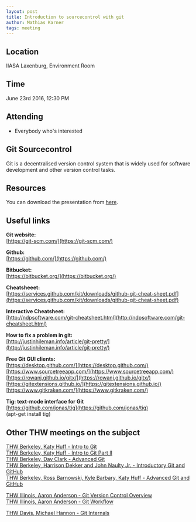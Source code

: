 ```yaml
---
layout: post
title: Introduction to sourcecontrol with git
author: Mathias Karner
tags: meeting 
---
```


## Location

IIASA Laxenburg, Environment Room

## Time

June 23rd 2016, 12:30 PM

## Attending

- Everybody who's interested


## Git Sourcecontrol

Git is a decentralised version control system that is widely used for software development and other version control tasks.

## Resources

You can download the presentation from [here](https://drive.google.com/file/d/0B5TVk95JbBESTHBmTnNnWXIydzQ/view?usp=sharing).


## Useful links
**Git website:**<br>
[https://git-scm.com/](https://git-scm.com/)

**Github:**<br>
[https://github.com/](https://github.com/)

**Bitbucket:**<br>
[https://bitbucket.org/](https://bitbucket.org/)

**Cheatsheeet:**<br>
[https://services.github.com/kit/downloads/github-git-cheat-sheet.pdf](https://services.github.com/kit/downloads/github-git-cheat-sheet.pdf)

**Interactive Cheatsheet:**<br>
[http://ndpsoftware.com/git-cheatsheet.html](http://ndpsoftware.com/git-cheatsheet.html)

**How to fix a problem in git:**<br>
[http://justinhileman.info/article/git-pretty/](http://justinhileman.info/article/git-pretty/)


**Free Git GUI clients:**<br>
[https://desktop.github.com/](https://desktop.github.com/)<br>
[https://www.sourcetreeapp.com/](https://www.sourcetreeapp.com/)<br>
[https://rowanj.github.io/gitx/](https://rowanj.github.io/gitx/)<br>
[https://gitextensions.github.io/](https://gitextensions.github.io/)<br>
[https://www.gitkraken.com/](https://www.gitkraken.com/)


**Tig: text-mode interface for Git**<br>
[https://github.com/jonas/tig](https://github.com/jonas/tig)<br>
(apt-get install tig)

## Other THW meetings on the subject

[THW Berkeley, Katy Huff - Intro to Git](http://www.thehackerwithin.org/berkeley/posts/git-intro-meeting)<br>
[THW Berkeley, Katy Huff - Intro to Git Part II](http://www.thehackerwithin.org/berkeley/posts/git-part-2-meeting)<br>
[THW Berkeley, Dav Clark - Advanced Git](http://www.thehackerwithin.org/berkeley/posts/git)<br>
[THW Berkeley, Harrison Dekker and John Naulty Jr. - Introductory Git and GitHub](http://www.thehackerwithin.org/berkeley/posts/git-intro-fall-2015)<br>
[THW Berkeley, Ross Barnowski, Kyle Barbary, Katy Huff - Advanced Git and GitHub](http://www.thehackerwithin.org/berkeley/posts/advanced-git-fall-2015)<br>


[THW Illinois, Aaron Anderson - Git Version Control Overview](http://www.thehackerwithin.org/illinois/posts/git-version-control-overview)<br>
[THW Illinois, Aaron Anderson - Git Workflow](http://www.thehackerwithin.org/illinois/posts/git-workflow)<br>

[THW Davis, Michael Hannon - Git Internals](http://www.thehackerwithin.org/davis/posts/git-internals)<br>